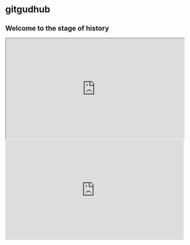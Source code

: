 # gitgudhub

## Welcome to the stage of history

<iframe width="560" height="315" src="https://www.youtube.com/embed/uURB-vo9rZ4?start=60&autoplay=1 frameborder="0" allow="accelerometer; clipboard-write; encrypted-media; gyroscope; picture-in-picture" allowfullscreen></iframe>



<iframe width="560" height="315" src="https://www.youtube.com/embed/sbbkEcgBIeg" frameborder="0" allow="accelerometer; autoplay; clipboard-write; encrypted-media; gyroscope; picture-in-picture" allowfullscreen></iframe>
